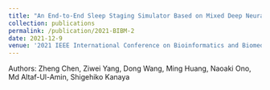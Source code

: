 ```yaml
---
title: "An End-to-End Sleep Staging Simulator Based on Mixed Deep Neural Networks"
collection: publications
permalink: /publication/2021-BIBM-2
date: 2021-12-9
venue: '2021 IEEE International Conference on Bioinformatics and Biomedicine (BIBM)'
---
```

Authors: Zheng Chen, Ziwei Yang, Dong Wang, Ming Huang, Naoaki Ono, Md Altaf-Ul-Amin, Shigehiko Kanaya
